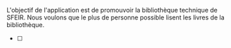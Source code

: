 L'objectif de l'application est de promouvoir la bibliothèque technique de SFEIR.
Nous voulons que le plus de personne possible lisent les livres de la bibliothèque.

- [ ]
